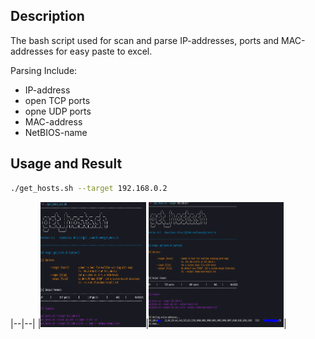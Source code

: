 ## Description

The bash script used for scan and parse IP-addresses, ports and MAC-addresses for easy paste to excel.

Parsing Include:

- IP-address
- open TCP ports
- opne UDP ports	
- MAC-address
- NetBIOS-name

## Usage and Result

```bash
./get_hosts.sh --target 192.168.0.2
```

|--|--|
|<img src="pics/ex_1.PNG" alt="ex_1" height="200"/>|<img src="pics/ex_3.PNG" alt="ex_2" height="200"/>|
